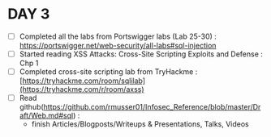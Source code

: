 # DAY 3
* [ ] Completed all the labs from Portswigger labs (Lab 25-30) : [https://portswigger.net/web-security/all-labs#sql-injection ](https://portswigger.net/web-security/all-labs#cross-site-scripting)
* [ ] Started reading XSS Attacks: Cross-Site Scripting Exploits and Defense : Chp 1
* [ ] Completed cross-site scripting lab from TryHackme : [https://tryhackme.com/room/sqlilab](https://tryhackme.com/r/room/axss)
* [ ] Read github(https://github.com/rmusser01/Infosec_Reference/blob/master/Draft/Web.md#sql) :
  * finish Articles/Blogposts/Writeups & Presentations, Talks, Videos
